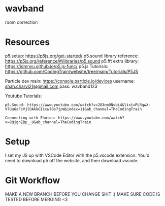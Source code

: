 # wavband
room correction

# Resources
p5.setup: https://p5js.org/get-started/
p5.sound library reference: https://p5js.org/reference/#/libraries/p5.sound
p5.fft extra library: https://idmnyu.github.io/p5.js-func/ 
p5.js Tutorials: https://github.com/CodingTrain/website/tree/main/Tutorials/P5JS

Particle dev main: https://console.particle.io/devices
    username: shah.charvi21@gmail.com
    pass: wavband123

Youtube Tutorials:

    p5.Sound: https://www.youtube.com/watch?v=2O3nm0Nvbi4&list=PLRqwX-V7Uu6aFcVjlDAkkGIixw70s7jpW&index=11&ab_channel=TheCodingTrain

    Connecting with Photon: https://www.youtube.com/watch?v=0QjgnEBp__U&ab_channel=TheCodingTrain

# Setup

I set my JS up with VSCode Editor with the p5.vscode extension. You'd need to download p5 off the website, and then download vscode. 

# Git Workflow
MAKE A NEW BRANCH BEFORE YOU CHANGE SHIT :)
MAKE SURE CODE IS TESTED BEFORE MERGING <3